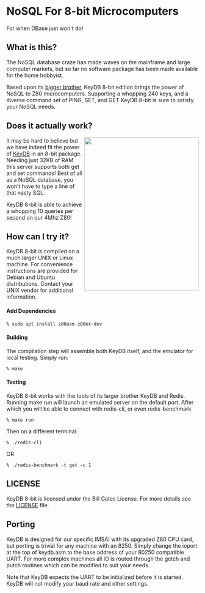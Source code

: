 # NoSQL For 8-bit Microcomputers

For when DBase just won't do!

What is this?
-------------

The NoSQL database craze has made waves on the mainframe and large computer markets, but so far no software package has been made available for the home hobbyist.

Based upon its [bigger brother](https://github.com/JohnSully/KeyDB), KeyDB 8-bit edition brings the power of NoSQL to Z80 microcomputers.  Supporting a whopping 240 keys, and a diverse command set of PING, SET, and GET KeyDB 8-bit is sure to satisfy your NoSQL needs.

Does it actually work?
----------------------

<img src="./KeyDB.png" width=300 height=400 align="right" />

It may be hard to believe but we have indeed fit the power of [KeyDB](https://github.com/JohnSully/KeyDB) in an 8-bit package.  Needing just 32KB of RAM this server supports both get and set commands!
Best of all as a NoSQL database, you won't have to type a line of that nasty SQL.

KeyDB 8-bit is able to achieve a whopping 10 queries per second on our 4Mhz Z80!  

How can I try it?
-----------------

KeyDB 8-bit is compiled on a much larger UNIX or Linux machine.  For convenience instructions are provided for Debian and Ubuntu distributions.  Contact your UNIX vendor for additional information.

#### Add Dependencies ####
    % sudo apt install z80asm z80ex-dev
    
#### Building ####
The compilation step will assemble both KeyDB itself, and the emulator for local testing.  Simply run:

    % make
    
#### Testing ####
KeyDB 8-bit works with the tools of its larger brother KeyDB and Redis.  Running make run will launch an emulated server on the default port.  After which you will be able to connect with redis-cli, or even redis-benchmark

    % make run
    
Then on a different terminal:

    % ./redis-cli
    
OR
    
    % ./redis-benchmark -t get -c 1
    
LICENSE
-------

KeyDB 8-bit is licensed under the Bill Gates License.  For more details see the [LICENSE](./LICENSE) file.

Porting
-------

KeyDB is designed for our specific IMSAI with its upgraded Z80 CPU card, but porting is trivial for any machine with an 8250.  Simply change the ioport at the top of keydb.asm to the base address of your 80250 compatible UART.  For more complex machines all IO is routed through the getch and putch routines which can be modified to suit your needs.

Note that KeyDB expects the UART to be initialized before it is started.  KeyDB will not modify your baud rate and other settings.
